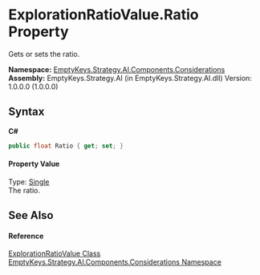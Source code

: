 # ExplorationRatioValue.Ratio Property 
 

Gets or sets the ratio.

**Namespace:**&nbsp;<a href="N_EmptyKeys_Strategy_AI_Components_Considerations">EmptyKeys.Strategy.AI.Components.Considerations</a><br />**Assembly:**&nbsp;EmptyKeys.Strategy.AI (in EmptyKeys.Strategy.AI.dll) Version: 1.0.0.0 (1.0.0.0)

## Syntax

**C#**<br />
``` C#
public float Ratio { get; set; }
```


#### Property Value
Type: <a href="http://msdn2.microsoft.com/en-us/library/3www918f" target="_blank">Single</a><br />The ratio.

## See Also


#### Reference
<a href="T_EmptyKeys_Strategy_AI_Components_Considerations_ExplorationRatioValue">ExplorationRatioValue Class</a><br /><a href="N_EmptyKeys_Strategy_AI_Components_Considerations">EmptyKeys.Strategy.AI.Components.Considerations Namespace</a><br />